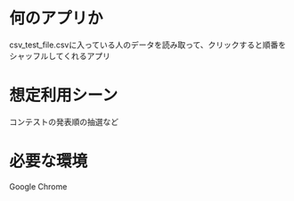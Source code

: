 # 何のアプリか

csv_test_file.csvに入っている人のデータを読み取って、クリックすると順番をシャッフルしてくれるアプリ

# 想定利用シーン

コンテストの発表順の抽選など

# 必要な環境

Google Chrome

